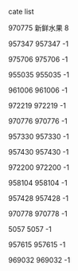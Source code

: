 cate list

970775 新鲜水果 8

957347 957347 -1

975706 975706 -1

955035 955035 -1

961006 961006 -1

972219 972219 -1

970776 970776 -1

957330 957330 -1

957430 957430 -1

972200 972200 -1

958104 958104 -1

957428 957428 -1

970778 970778 -1

5057 5057 -1

957615 957615 -1

969032 969032 -1

